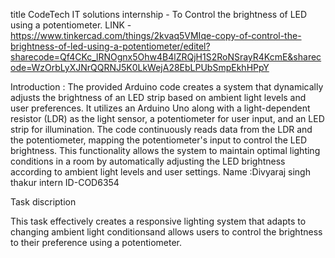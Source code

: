 title CodeTech IT solutions internship - To Control the brightness of LED using a potentiometer.
LINK -
https://www.tinkercad.com/things/2kvaq5VMIqe-copy-of-control-the-brightness-of-led-using-a-potentiometer/editel?sharecode=Qf4CKc_lRNOgnx5Ohw4B4lZRQjH1S2RoNSrayR4KcmE&sharecode=WzOrbLyXJNrQQRNJ5K0LkWejA28EbLPUbSmpEkhHPpY

 Introduction :
The provided Arduino code creates a system that dynamically adjusts the brightness of an LED strip based on ambient light levels and user preferences.
It utilizes an Arduino Uno along with a light-dependent resistor (LDR) as the light sensor, a potentiometer for user input, and an LED strip for illumination.
The code continuously reads data from the LDR and the potentiometer, mapping the potentiometer's input to control the LED brightness. 
This functionality allows the system to maintain optimal lighting conditions in a room by automatically adjusting the LED brightness according to ambient light levels and user settings.
Name :Divyaraj singh thakur intern ID-COD6354

Task discription 

This task effectively creates a responsive lighting system that adapts to changing ambient light conditionsand allows users to control the brightness to their preference using a potentiometer.




 
